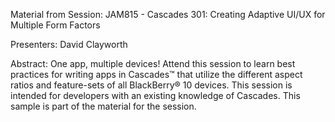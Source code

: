 Material from Session: JAM815 - Cascades 301: Creating Adaptive UI/UX for Multiple Form Factors

Presenters: David Clayworth

Abstract: One app, multiple devices! Attend this session to learn best practices for
writing apps in Cascades™ that utilize the different aspect ratios and feature-sets
of all BlackBerry® 10 devices. This session is intended for developers with an existing knowledge of Cascades.
This sample is part of the material for the session.
